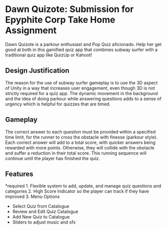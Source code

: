 # Dawn Quizote: Submission for Epyphite Corp Take Home Assignment

Dawn Quizote is a parkour enthusiast and Pop Quiz aficionado. Help her get good at both in this gamified quiz app that combines subway surfer with a traditional quiz app like QuizUp or Kahoot!

## Design Justification

The reason for the use of subway surfer gameplay is to use the 3D aspect of Unity in a way that increases user engagement, even though 3D is not strictly required for a quiz app. The dynamic movement in the background and the idea of doing parkour while answering questions adds to a sense of urgency which is helpful for quizzes that are timed.

## Gameplay

The correct answer to each question must be provided within a specified time limit, for the runner to cross the obstacle with finesse (parkour style). Each correct answer will add to a total score, with quicker answers being rewarded with more points. Otherwise, they will collide with the obstacle and suffer a reduction in their total score. This running sequence will continue until the player has finished the quiz.

## Features

*required 1. Flexible system to add, update, and manage quiz questions and categories
2. High Score Indicator so the player can track if they have improved
3. Menu Options

- Select Quiz from Catalogue
- Review and Edit Quiz Catalogue
- Add New Quiz to Catalogue
- Sliders to adjust music and sfx
